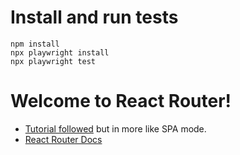 # Install and run tests

```
npm install
npx playwright install
npx playwright test
```


# Welcome to React Router!

- [Tutorial followed](https://reactrouter.com/tutorials/address-book) but in more like SPA mode.
- [React Router Docs](https://reactrouter.com/home)
